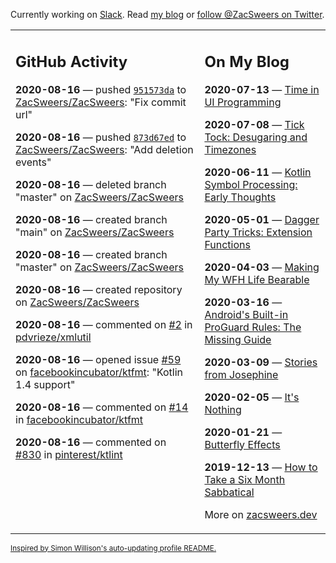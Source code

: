 Currently working on [Slack](https://slack.com/). Read [my blog](https://zacsweers.dev/) or [follow @ZacSweers on Twitter](https://twitter.com/ZacSweers).

<table><tr><td valign="top" width="60%">

## GitHub Activity
<!-- githubActivity starts -->
**2020-08-16** — pushed [`951573da`](https://api.github.com/repos/ZacSweers/ZacSweers/commit/951573dab04e9b293e0e38cb2ca8db4b8a91d39f) to [ZacSweers/ZacSweers](https://api.github.com/repos/ZacSweers/ZacSweers): "Fix commit url"

**2020-08-16** — pushed [`873d67ed`](https://api.github.com/repos/ZacSweers/ZacSweers/commit/873d67ed11af2b385310685d83239696e1e29b39) to [ZacSweers/ZacSweers](https://api.github.com/repos/ZacSweers/ZacSweers): "Add deletion events"

**2020-08-16** — deleted branch "master" on [ZacSweers/ZacSweers](https://api.github.com/repos/ZacSweers/ZacSweers)

**2020-08-16** — created branch "main" on [ZacSweers/ZacSweers](https://api.github.com/repos/ZacSweers/ZacSweers)

**2020-08-16** — created branch "master" on [ZacSweers/ZacSweers](https://api.github.com/repos/ZacSweers/ZacSweers)

**2020-08-16** — created repository on [ZacSweers/ZacSweers](https://api.github.com/repos/ZacSweers/ZacSweers)

**2020-08-16** — commented on [#2](https://github.com/pdvrieze/xmlutil/issues/2#issuecomment-674557646) in [pdvrieze/xmlutil](https://api.github.com/repos/pdvrieze/xmlutil)

**2020-08-16** — opened issue [#59](https://api.github.com/repos/facebookincubator/ktfmt/issues/59) on [facebookincubator/ktfmt](https://api.github.com/repos/facebookincubator/ktfmt): "Kotlin 1.4 support"

**2020-08-16** — commented on [#14](https://github.com/facebookincubator/ktfmt/issues/14#issuecomment-674487325) in [facebookincubator/ktfmt](https://api.github.com/repos/facebookincubator/ktfmt)

**2020-08-16** — commented on [#830](https://github.com/pinterest/ktlint/issues/830#issuecomment-674484798) in [pinterest/ktlint](https://api.github.com/repos/pinterest/ktlint)
<!-- githubActivity ends -->
</td><td valign="top" width="40%">

## On My Blog
<!-- blog starts -->
**2020-07-13** — [Time in UI Programming](https://www.zacsweers.dev/time-in-ui/)

**2020-07-08** — [Tick Tock: Desugaring and Timezones](https://www.zacsweers.dev/ticktock-desugaring-timezones/)

**2020-06-11** — [Kotlin Symbol Processing: Early Thoughts](https://www.zacsweers.dev/kotlin-symbol-processor-early-thoughts/)

**2020-05-01** — [Dagger Party Tricks: Extension Functions](https://www.zacsweers.dev/dagger-party-tricks-extension-functions/)

**2020-04-03** — [Making My WFH Life Bearable](https://www.zacsweers.dev/making-wfh-life-bearable/)

**2020-03-16** — [Android's Built-in ProGuard Rules: The Missing Guide](https://www.zacsweers.dev/android-proguard-rules/)

**2020-03-09** — [Stories from Josephine](https://www.zacsweers.dev/stories-from-josephine/)

**2020-02-05** — [It's Nothing](https://www.zacsweers.dev/its-nothing/)

**2020-01-21** — [Butterfly Effects](https://www.zacsweers.dev/butterfly-effects/)

**2019-12-13** — [How to Take a Six Month Sabbatical](https://www.zacsweers.dev/how-to-take-a-six-month-sabbatical/)
<!-- blog ends -->
More on [zacsweers.dev](https://zacsweers.dev/)
</td></tr></table>

<sub><a href="https://simonwillison.net/2020/Jul/10/self-updating-profile-readme/">Inspired by Simon Willison's auto-updating profile README.</a></sub>